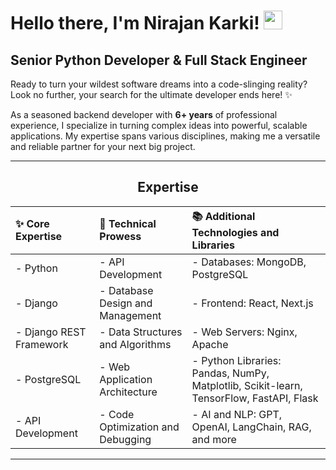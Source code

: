 # Hello there, I'm Nirajan Karki! <img src="https://raw.githubusercontent.com/MartinHeinz/MartinHeinz/master/wave.gif" width="30px">

## Senior Python Developer & Full Stack Engineer

Ready to turn your wildest software dreams into a code-slinging reality? Look no further, your search for the ultimate developer ends here! ✨

As a seasoned backend developer with **6+ years** of professional experience, I specialize in turning complex ideas into powerful, scalable applications. My expertise spans various disciplines, making me a versatile and reliable partner for your next big project.

---

<h2 align="center">Expertise</h2>

| **✨ Core Expertise** | **🔧 Technical Prowess** | **📚 Additional Technologies and Libraries** |
| :----------------------------- | :-------------------------------- | :--------------------------------------- |
| - Python                       | - API Development                 | - Databases: MongoDB, PostgreSQL         |
| - Django                       | - Database Design and Management    | - Frontend: React, Next.js               |
| - Django REST Framework        | - Data Structures and Algorithms    | - Web Servers: Nginx, Apache            |
| - PostgreSQL                   | - Web Application Architecture    | - Python Libraries: Pandas, NumPy, Matplotlib, Scikit-learn, TensorFlow, FastAPI, Flask |
| - API Development              | - Code Optimization and Debugging   | - AI and NLP: GPT, OpenAI, LangChain, RAG, and more |

---
